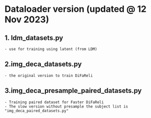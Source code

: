 # Dataloader version (updated @ 12 Nov 2023)
## 1. ldm_datasets.py 
    - use for training using latent (from LDM)
## 2.img_deca_datasets.py
    - the original version to train DiFaReli
## 3.img_deca_presample_paired_datasets.py
    - Training paired dataset for Faster DiFaReli
    - The slow version without presample the subject list is "img_deca_paired_datasets.py"
